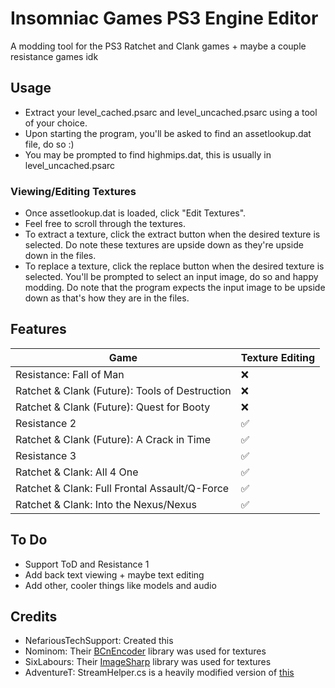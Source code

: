 # Insomniac Games PS3 Engine Editor

A modding tool for the PS3 Ratchet and Clank games + maybe a couple resistance games idk

## Usage

* Extract your level_cached.psarc and level_uncached.psarc using a tool of your choice.
* Upon starting the program, you'll be asked to find an assetlookup.dat file, do so :)
* You may be prompted to find highmips.dat, this is usually in level_uncached.psarc

### Viewing/Editing Textures

* Once assetlookup.dat is loaded, click "Edit Textures".
* Feel free to scroll through the textures.
* To extract a texture, click the extract button when the desired texture is selected. Do note these textures are upside down as they're upside down in the files.
* To replace a texture, click the replace button when the desired texture is selected. You'll be prompted to select an input image, do so and happy modding. Do note that the program expects the input image to be upside down as that's how they are in the files.

## Features

| Game | Texture Editing |
|---|---|
| Resistance: Fall of Man | ❌ |
| Ratchet & Clank (Future): Tools of Destruction | ❌ |
| Ratchet & Clank (Future): Quest for Booty | ❌ |
| Resistance 2 | ✅ |
| Ratchet & Clank (Future): A Crack in Time | ✅ |
| Resistance 3 | ✅ |
| Ratchet & Clank: All 4 One | ✅ |
| Ratchet & Clank: Full Frontal Assault/Q-Force | ✅ |
| Ratchet & Clank: Into the Nexus/Nexus | ✅ |

## To Do

* Support ToD and Resistance 1
* Add back text viewing + maybe text editing
* Add other, cooler things like models and audio

## Credits
* NefariousTechSupport: Created this
* Nominom: Their [BCnEncoder](https://github.com/Nominom/BCnEncoder.NET) library was used for textures
* SixLabours: Their [ImageSharp](https://github.com/SixLabors/ImageSharp) library was used for textures
* AdventureT: StreamHelper.cs is a heavily modified version of [this](https://github.com/AdventureT/TrbMultiTool/blob/opengl/TrbMultiTool/TrbMultiTool/EndiannessAwareBinaryReader.cs)
